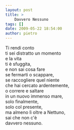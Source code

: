 ```yaml
---
layout: post
title: >
    Davvero Nessuno
tags: []
date: 2009-05-22 18:54:00
author: pietro
---
```

Ti rendi conto<br/>ti sei distratto un momento<br/>e la vita<br/>ti è sfuggita,<br/>e non sai cosa fare<br/>se fermarti o scappare,<br/>se raccogliere quel niente<br/>che hai cercato ardentemente,<br/>o correre e saltare<br/>in un nuovo immenso mare,<br/>solo finalmente,<br/>solo col presente,<br/>ma almeno lì oltre a Nettuno,<br/>sai che non c'è<br/>davvero nessuno.
